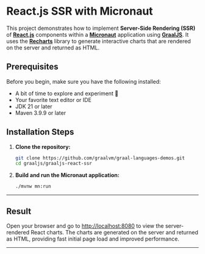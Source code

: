 # React.js SSR with Micronaut

This project demonstrates how to implement **Server-Side Rendering (SSR)** of **[React.js](https://reactjs.org/)** components within a **[Micronaut](https://micronaut.io/)** application using **[GraalJS](https://www.graalvm.org/latest/reference-manual/js/)**. It uses the **[Recharts](https://recharts.org/en-US/)** library to generate interactive charts that are rendered on the server and returned as HTML.

## Prerequisites

Before you begin, make sure you have the following installed:

* A bit of time to explore and experiment 🙂
* Your favorite text editor or IDE
* JDK 21 or later
* Maven 3.9.9 or later

## Installation Steps

1. **Clone the repository:**

   ```bash
   git clone https://github.com/graalvm/graal-languages-demos.git
   cd graaljs/graaljs-react-ssr
   ```

2. **Build and run the Micronaut application:**

   ```bash
   ./mvnw mn:run 
   ```

---

## Result

Open your browser and go to [http://localhost:8080](http://localhost:8080) to view the server-rendered React charts. The charts are generated on the server and returned as HTML, providing fast initial page load and improved performance.

---

